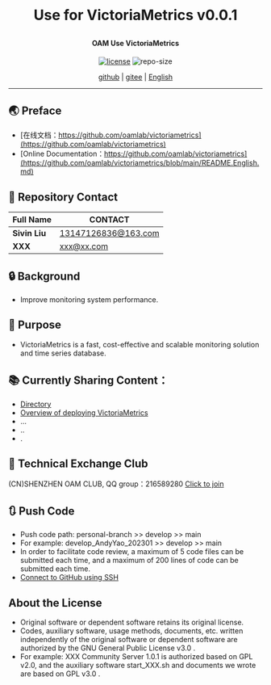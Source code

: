 
<h1 align="center" style="margin: 30px 0 30px; font-weight: bold;">Use for VictoriaMetrics v0.0.1</h1>
<h4 align="center">OAM Use VictoriaMetrics</h4>
<p align="center">
  <a href="./LICENSE"><img alt="license" src="https://img.shields.io/github/license/oamlab/victoriametrics" /></a>
  <img alt="repo-size" src="https://img.shields.io/github/repo-size/oamlab/victoriametrics" />
</p>

<p align="center">
   <a href="https://github.com/oamlab/victoriametrics">github</a> | 
   <a href="https://gitee.com/oamlab/victoriametrics">gitee</a> | 
   <a href="https://github.com/oamlab/victoriametrics/blob/main/README.English.md">English</a>
</p>

<p align="center"></p>

---

## 🌏 Preface
- [在线文档：https://github.com/oamlab/victoriametrics](https://github.com/oamlab/victoriametrics)
- [Online Documentation：https://github.com/oamlab/victoriametrics](https://github.com/oamlab/victoriametrics/blob/main/README.English.md)

## 🔋 Repository Contact
| Full Name						 | CONTACT           |
|----------------|-------------------|
| **Sivin Liu**  | 13147126836@163.com |
| **XXX**        | xxx@xx.com        |

## 🔒 Background
- Improve monitoring system performance.

## 🔑 Purpose
- VictoriaMetrics is a fast, cost-effective and scalable monitoring solution and time series database.

## 📚 Currently Sharing Content：

- [Directory](./victoriametrics)
- [Overview of deploying VictoriaMetrics](./victoriametrics/3181_Others/README.md)
- ...
- ..
- .

## 📶 Technical Exchange Club
(CN)SHENZHEN OAM CLUB, QQ group：216589280 [Click to join](https://jq.qq.com/?_wv=1027&k=tdDtDoUp)

## 🔃 Push Code
- Push code path: personal-branch >> develop >> main
- For example: develop_AndyYao_202301 >> develop >> main
- In order to facilitate code review, a maximum of 5 code files can be submitted each time, and a maximum of 200 lines of code can be submitted each time.
- [Connect to GitHub using SSH](https://github.com/oamlab/oamlab/blob/main/OAMLab/171_%E8%BF%90%E7%BB%B4%E5%B7%A5%E5%85%B7/301_%E5%BC%80%E5%8F%91%E5%B7%A5%E5%85%B7/211_GitHub_SSH_Key.md)

## About the License
- Original software or dependent software retains its original license.
- Codes, auxiliary software, usage methods, documents, etc. written independently of the original software or dependent software are authorized by the GNU General Public License v3.0 .
- For example: XXX Community Server 1.0.1 is authorized based on GPL v2.0, and the auxiliary software start_XXX.sh and documents we wrote are based on GPL v3.0 .